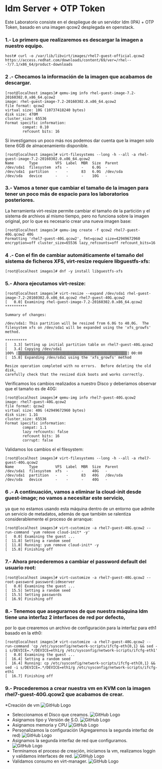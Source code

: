 # Idm Server + OTP Token
Este Laboratorio consiste en el despliegue de un servidor Idm (IPA) + OTP Token, basado en una imagen qcow2 desplegada en openstack.

### 1.- Lo primero que realizaremos es descargar la imagen a nuestro equipo.

	host# curl -o /var/lib/libvirt/images/rhel7-guest-official.qcow2 https://access.redhat.com/downloads/content/69/ver=/rhel---7/7.1/x86_64/product-downloads

### 2 .- Checamos la información de la imagen que acabamos de descargar.

	[root@localhost images]# qemu-img info rhel-guest-image-7.2-20160302.0.x86_64.qcow2 
	image: rhel-guest-image-7.2-20160302.0.x86_64.qcow2
	file format: qcow2
	virtual size: 10G (10737418240 bytes)
	disk size: 470M
	cluster_size: 65536
	Format specific information:
    		compat: 0.10
    		refcount bits: 16

Sí investigamos un poco más nos podemos dar cuenta que la imagen solo tiene 6GB de almacenamiento disponible.
	
	[root@localhost images]# virt-filesystems --long -h --all -a rhel-guest-image-7.2-20160302.0.x86_64.qcow2
	Name       Type        VFS  Label  MBR  Size  Parent
	/dev/sda1  filesystem  xfs  -      -    6.0G  -
	/dev/sda1  partition   -    -      83   6.0G  /dev/sda
	/dev/sda   device      -    -      -    10G   -

### 3.- Vamos a tener que cambiar el tamaño de la imagen para tener un poco más de espacio para los laboratorios posteriores. 
La herramienta virt-resize permite cambiar el tamaño de la partición y el sistema de archivos al mismo tiempo, 
pero no funciona sobre la imagen original, por lo que es necesario crear una nueva imagen base:

	[root@localhost images]# qemu-img create -f qcow2 rhel7-guest-40G.qcow2 40G
	Formatting 'rhel7-guest-40G.qcow2', fmt=qcow2 size=42949672960 encryption=off cluster_size=65536 lazy_refcounts=off refcount_bits=16

### 4 .- Con el fin de cambiar automáticamente el tamaño del sistema de ficheros XFS, virt-resize requiere libguestfs-xfs:

	[root@localhost images]# dnf -y install libguestfs-xfs

### 5.- Ahora ejecutamos virt-resize:

	[root@localhost images]# virt-resize --expand /dev/sda1 rhel-guest-image-7.2-20160302.0.x86_64.qcow2 rhel7-guest-40G.qcow2
	[   0.0] Examining rhel-guest-image-7.2-20160302.0.x86_64.qcow2
	**********

	Summary of changes:

	/dev/sda1: This partition will be resized from 6.0G to 40.0G.  The 
	filesystem xfs on /dev/sda1 will be expanded using the 'xfs_growfs' method.

	**********
	[   3.3] Setting up initial partition table on rhel7-guest-40G.qcow2
	[   3.4] Copying /dev/sda1
 	100% ⟦▒▒▒▒▒▒▒▒▒▒▒▒▒▒▒▒▒▒▒▒▒▒▒▒▒▒▒▒▒▒▒▒▒▒▒▒▒▒▒▒▒▒▒▒▒▒▒▒▒▒⟧ 00:00
	[  15.8] Expanding /dev/sda1 using the 'xfs_growfs' method

	Resize operation completed with no errors.  Before deleting the old disk, 
	carefully check that the resized disk boots and works correctly.

Verificamos los cambios realizados a nuestro Disco y deberiamos observar que el tamaño es de 40G:

	[root@localhost images]# qemu-img info rhel7-guest-40G.qcow2
	image: rhel7-guest-40G.qcow2
	file format: qcow2
	virtual size: 40G (42949672960 bytes)
	disk size: 1.1G
	cluster_size: 65536
	Format specific information:
    		compat: 1.1
    		lazy refcounts: false
    		refcount bits: 16
    		corrupt: false

Validamos los cambios el el filesystem:

	[root@localhost images]# virt-filesystems --long -h --all -a rhel7-guest-40G.qcow2
	Name       Type        VFS  Label  MBR  Size  Parent
	/dev/sda1  filesystem  xfs  -      -    40G   -
	/dev/sda1  partition   -    -      83   40G   /dev/sda
	/dev/sda   device      -    -      -    40G   -


### 6 .- A continuación, vamos a eliminar la cloud-init desde guest-image; no vamos a necesitar este servicio, 
ya que no estamos usando esta máquina dentro de un entorno que admite un servicio de metadatos, 
además de que también se ralentiza considerablemente el proceso de arranque:

	[root@localhost images]# virt-customize -a rhel7-guest-40G.qcow2 --run-command 'yum remove cloud-init* -y'
	[   0.0] Examining the guest ...
	[  11.8] Setting a random seed
	[  11.8] Running: yum remove cloud-init* -y
	[  15.8] Finishing off

### 7.- Ahora procederemos a cambiar el password default del usuario root:

	[root@localhost images]# virt-customize -a rhel7-guest-40G.qcow2 --root-password password:idmserver
	[   0.0] Examining the guest ...
	[  15.5] Setting a random seed
	[  15.5] Setting passwords
	[  16.9] Finishing off
	
### 8.- Tenemos que asegurarnos de que nuestra máquina Idm tiene una interfaz 2 interfaces de red por defecto,
por lo que crearemos un archivo de configuración para la interfaz para eth1 basado en la eth0:

	[root@localhost images]# virt-customize -a rhel7-guest-40G.qcow2 --run-command 'cp /etc/sysconfig/network-scripts/ifcfg-eth{0,1} && sed -i s/DEVICE=.*/DEVICE=eth1/g /etc/sysconfig/network-scripts/ifcfg-eth1'
	[   0.0] Examining the guest ...
	[  16.4] Setting a random seed
	[  16.4] Running: cp /etc/sysconfig/network-scripts/ifcfg-eth{0,1} && sed -i s/DEVICE=.*/DEVICE=eth1/g /etc/sysconfig/network-scripts/ifcfg-eth1
	[  16.7] Finishing off

### 9.- Procederemos a crear nuestra vm en KVM con la imagen rhel7-guest-40G.qcow2 que acabamos de crear.

*Creación de vm
![GitHub Logo](/img/)
* Seleccionamos el Disco que creamos.
![GitHub Logo](/img/)
* Asignamos tipo y Versión de S.O.
![GitHub Logo](/img/)
* Asignamos memoria y CPU
![GitHub Logo](/img/)
* Personalizamos la configuración (Agregaremos la segunda interfaz de red)
![GitHub Logo](/img/)
* Asignamos la segunda interfaz de red que configuramos.
![GitHub Logo](/img/)
* Terminamos el proceso de creación, iniciamos la vm, realizamos loggin y validamos interfaces de red.
![GitHub Logo](/img/)
* Validamos consumo en virt-manager.
![GitHub Logo](/img/)

